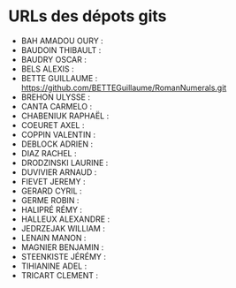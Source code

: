 # URLs des dépots gits

* BAH AMADOU OURY :
* BAUDOIN THIBAULT  :
* BAUDRY  OSCAR :
* BELS  ALEXIS  :
* BETTE GUILLAUME : https://github.com/BETTEGuillaume/RomanNumerals.git
* BREHON  ULYSSE  :
* CANTA CARMELO :
* CHABENIUK RAPHAËL :
* COEURET AXEL  :
* COPPIN  VALENTIN  :
* DEBLOCK ADRIEN  :
* DIAZ  RACHEL  :
* DRODZINSKI  LAURINE :
* DUVIVIER  ARNAUD  :
* FIEVET  JEREMY  :
* GERARD  CYRIL :
* GERME ROBIN :
* HALIPRÉ RÉMY  :
* HALLEUX ALEXANDRE :
* JEDRZEJAK WILLIAM :
* LENAIN  MANON :
* MAGNIER BENJAMIN  :
* STEENKISTE  JÉRÉMY  :
* TIHIANINE ADEL  :
* TRICART CLEMENT :
